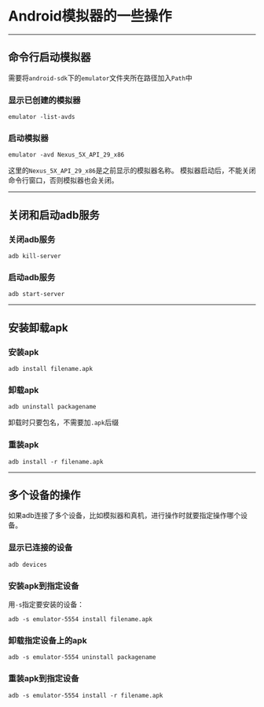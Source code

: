 # Android模拟器的一些操作

---
## 命令行启动模拟器

需要将`android-sdk`下的`emulator`文件夹所在路径加入`Path`中

### 显示已创建的模拟器

```text
emulator -list-avds
```
### 启动模拟器

```text
emulator -avd Nexus_5X_API_29_x86
```

这里的`Nexus_5X_API_29_x86`是之前显示的模拟器名称。
模拟器启动后，不能关闭命令行窗口，否则模拟器也会关闭。

---
## 关闭和启动adb服务

### 关闭adb服务

```text
adb kill-server
```
### 启动adb服务

```text
adb start-server
```

---
## 安装卸载apk

### 安装apk
```text
adb install filename.apk
```

### 卸载apk
```text
adb uninstall packagename
```
卸载时只要包名，不需要加`.apk`后缀

### 重装apk
```text
adb install -r filename.apk
```
---
## 多个设备的操作
如果adb连接了多个设备，比如模拟器和真机，进行操作时就要指定操作哪个设备。


### 显示已连接的设备

```text
adb devices
```

### 安装apk到指定设备

用`-s`指定要安装的设备：
```text
adb -s emulator-5554 install filename.apk
```
### 卸载指定设备上的apk

```text
adb -s emulator-5554 uninstall packagename
```

### 重装apk到指定设备

```text
adb -s emulator-5554 install -r filename.apk
```